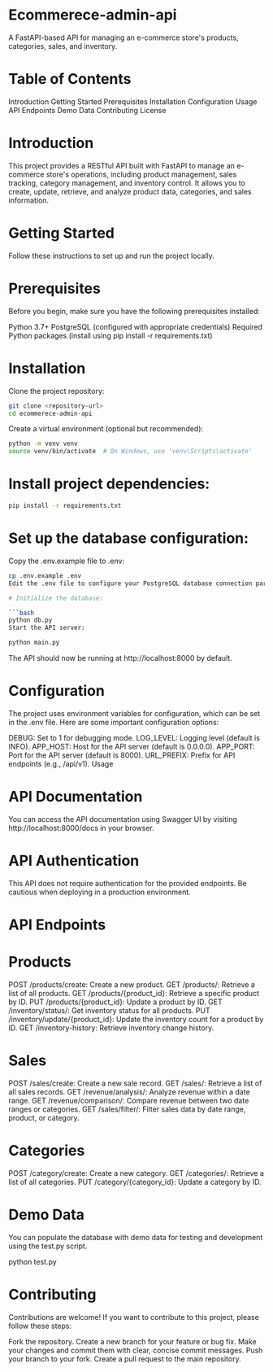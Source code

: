 # Ecommerece-admin-api


A FastAPI-based API for managing an e-commerce store's products, categories, sales, and inventory.

# Table of Contents
Introduction
Getting Started
Prerequisites
Installation
Configuration
Usage
API Endpoints
Demo Data
Contributing
License

# Introduction
This project provides a RESTful API built with FastAPI to manage an e-commerce store's operations, including product management, sales tracking, category management, and inventory control. It allows you to create, update, retrieve, and analyze product data, categories, and sales information.

# Getting Started
Follow these instructions to set up and run the project locally.

# Prerequisites
Before you begin, make sure you have the following prerequisites installed:

Python 3.7+
PostgreSQL (configured with appropriate credentials)
Required Python packages (install using pip install -r requirements.txt)

# Installation
Clone the project repository:

```bash
git clone <repository-url>
cd ecommerece-admin-api
```
Create a virtual environment (optional but recommended):

``` bash
python -m venv venv
source venv/bin/activate  # On Windows, use 'venv\Scripts\activate'
```
# Install project dependencies:

```bash
pip install -r requirements.txt
```
# Set up the database configuration:

Copy the .env.example file to .env:

```bash
cp .env.example .env
Edit the .env file to configure your PostgreSQL database connection parameters, such as POSTGRESQL_HOST, POSTGRESQL_USER, POSTGRESQL_PASSWORD, and POSTGRESQL_DATABASE_NAME.

# Initialize the database:

```bash
python db.py
Start the API server:
```

```bash
python main.py
```

The API should now be running at http://localhost:8000 by default.

# Configuration
The project uses environment variables for configuration, which can be set in the .env file. Here are some important configuration options:

DEBUG: Set to 1 for debugging mode.
LOG_LEVEL: Logging level (default is INFO).
APP_HOST: Host for the API server (default is 0.0.0.0).
APP_PORT: Port for the API server (default is 8000).
URL_PREFIX: Prefix for API endpoints (e.g., /api/v1).
Usage
# API Documentation
You can access the API documentation using Swagger UI by visiting http://localhost:8000/docs in your browser.

# API Authentication
This API does not require authentication for the provided endpoints. Be cautious when deploying in a production environment.

# API Endpoints
# Products
POST /products/create: Create a new product.
GET /products/: Retrieve a list of all products.
GET /products/{product_id}: Retrieve a specific product by ID.
PUT /products/{product_id}: Update a product by ID.
GET /inventory/status/: Get inventory status for all products.
PUT /inventory/update/{product_id}: Update the inventory count for a product by ID.
GET /inventory-history: Retrieve inventory change history.

# Sales
POST /sales/create: Create a new sale record.
GET /sales/: Retrieve a list of all sales records.
GET /revenue/analysis/: Analyze revenue within a date range.
GET /revenue/comparison/: Compare revenue between two date ranges or categories.
GET /sales/filter/: Filter sales data by date range, product, or category.

# Categories
POST /category/create: Create a new category.
GET /categories/: Retrieve a list of all categories.
PUT /category/{category_id}: Update a category by ID.

# Demo Data
You can populate the database with demo data for testing and development using the test.py script.

python test.py

# Contributing
Contributions are welcome! If you want to contribute to this project, please follow these steps:

Fork the repository.
Create a new branch for your feature or bug fix.
Make your changes and commit them with clear, concise commit messages.
Push your branch to your fork.
Create a pull request to the main repository.
